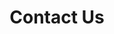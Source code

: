 ---
title: "Contact Us"
layout: "contact"
draft: false
info: 
  title: Why you should contact us!
  description: "With decades of industry experience and a strong portfolio of leading pump and motor brands, we’re here to deliver reliable solutions for your fluid handling needs. Whether you’re in commercial, residential, or industrial sectors, our expert team is ready to support you—with fast service, nationwide coverage, and a fully equipped facility in Lad Krabang.
  Let’s find the right solution together."
  image: /images/about.png
  
  contacts: 
    - "phone: +6662 646 4219"
    - "Mail: chongwenyu@pptechthai.com"
    - "Address: 7/2 PATTANACHONABOT 4 ROAD, KHLONG SONG TON NOON, LAT KRABANG, BANGKOK 10520"
---